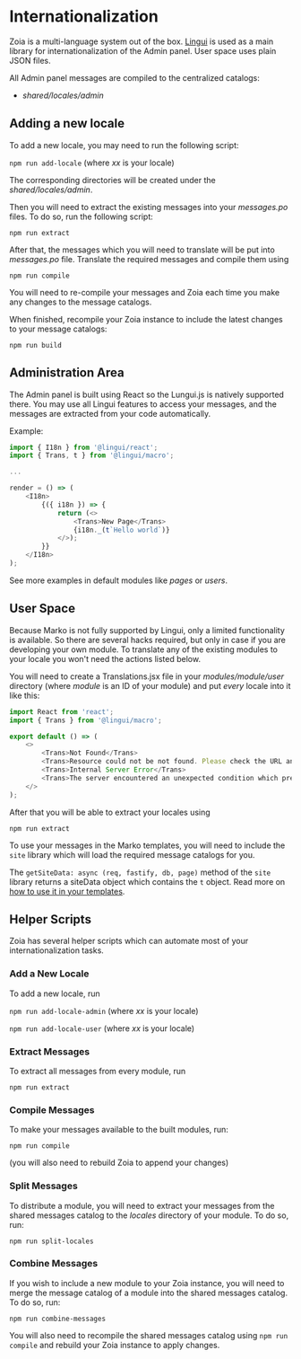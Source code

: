 # Internationalization

Zoia is a multi-language system out of the box. [Lingui](https://lingui.js.org/) is used as a main library for internationalization of the Admin panel. User space uses plain JSON files.

All Admin panel messages are compiled to the centralized catalogs:

* *shared/locales/admin*

## Adding a new locale

To add a new locale, you may need to run the following script:

`npm run add-locale` (where *xx* is your locale)

The corresponding directories will be created under the *shared/locales/admin*.

Then you will need to extract the existing messages into your *messages.po* files. To do so, run the following script:

`npm run extract`

After that, the messages which you will need to translate will be put into *messages.po* file. Translate the required messages and compile them using

`npm run compile`

You will need to re-compile your messages and Zoia each time you make any changes to the message catalogs.

When finished, recompile your Zoia instance to include the latest changes to your message catalogs:

`npm run build`

## Administration Area

The Admin panel is built using React so the Lungui.js is natively supported there. You may use all Lingui features to access your messages, and the messages are extracted from your code automatically.

Example:

```javascript
import { I18n } from '@lingui/react';
import { Trans, t } from '@lingui/macro';

...

render = () => (
    <I18n>
        {({ i18n }) => {
            return (<>
                <Trans>New Page</Trans>
                {i18n._(t`Hello world`)}
            </>);
        }}
    </I18n>
);
```

See more examples in default modules like *pages* or *users*.

## User Space

Because Marko is not fully supported by Lingui, only a limited functionality is available. So there are several hacks required, but only in case if you are developing your own module. To translate any of the existing modules to your locale you won't need the actions listed below.

You will need to create a Translations.jsx file in your *modules/module/user* directory (where *module* is an ID of your module) and put *every* locale into it like this:

```javascript
import React from 'react';
import { Trans } from '@lingui/macro';

export default () => (
    <>
        <Trans>Not Found</Trans>
        <Trans>Resource could not be not found. Please check the URL and try again.</Trans>
        <Trans>Internal Server Error</Trans>
        <Trans>The server encountered an unexpected condition which prevented it from fulfilling the request.</Trans>
    </>
); 
```

After that you will be able to extract your locales using

`npm run extract`

To use your messages in the Marko templates, you will need to include the `site` library which will load the required message catalogs for you.

The `getSiteData: async (req, fastify, db, page)` method of the `site` library returns a siteData object which contains the `t` object. Read more on [how to use it in your templates](templates.md).

## Helper Scripts

Zoia has several helper scripts which can automate most of your internationalization tasks.

### Add a New Locale

To add a new locale, run 

`npm run add-locale-admin` (where *xx* is your locale)

`npm run add-locale-user` (where *xx* is your locale)

### Extract Messages

To extract all messages from every module, run

`npm run extract`

### Compile Messages

To make your messages available to the built modules, run:

`npm run compile`

(you will also need to rebuild Zoia to append your changes)

### Split Messages

To distribute a module, you will need to extract your messages from the shared messages catalog to the *locales* directory of your module. To do so, run:

`npm run split-locales`

### Combine Messages

If you wish to include a new module to your Zoia instance, you will need to merge the message catalog of a module into the shared messages catalog. To do so, run:

`npm run combine-messages`

You will also need to recompile the shared messages catalog using `npm run compile` and rebuild your Zoia instance to apply changes.